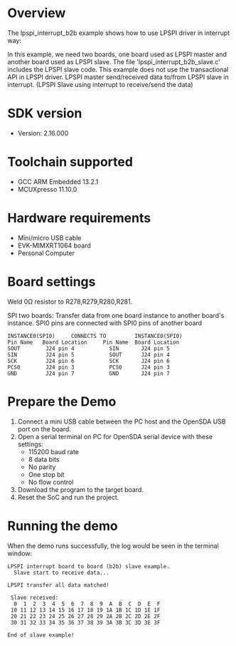 Overview
========
The lpspi_interrupt_b2b example shows how to use LPSPI driver in interrupt way:

In this example, we need two boards, one board used as LPSPI master and another board used as LPSPI slave.
The file 'lpspi_interrupt_b2b_slave.c' includes the LPSPI slave code.
This example does not use the transactional API in LPSPI driver.
LPSPI master send/received data to/from LPSPI slave in interrupt. (LPSPI Slave using interrupt to receive/send the data)



SDK version
===========
- Version: 2.16.000

Toolchain supported
===================
- GCC ARM Embedded  13.2.1
- MCUXpresso  11.10.0

Hardware requirements
=====================
- Mini/micro USB cable
- EVK-MIMXRT1064 board
- Personal Computer

Board settings
==============
Weld 0Ω resistor to R278,R279,R280,R281.

SPI two boards:
Transfer data from one board instance to another board's instance.
SPI0 pins are connected with SPI0 pins of another board
~~~~~~~~~~~~~~~~~~~~~~~~~~~~~~~~~~~~~~~~~~~~~~~~~~~~~~
INSTANCE0(SPI0)     CONNECTS TO         INSTANCE0(SPI0)
Pin Name   Board Location     Pin Name  Board Location
SOUT        J24 pin 4           SIN       J24 pin 5
SIN         J24 pin 5           SOUT      J24 pin 4
SCK         J24 pin 6           SCK       J24 pin 6
PCS0        J24 pin 3           PCS0      J24 pin 3 
GND         J24 pin 7           GND       J24 pin 7
~~~~~~~~~~~~~~~~~~~~~~~~~~~~~~~~~~~~~~~~~~~~~~~~~~~~~~

Prepare the Demo
================
1.  Connect a mini USB cable between the PC host and the OpenSDA USB port on the board.
2.  Open a serial terminal on PC for OpenSDA serial device with these settings:
    - 115200 baud rate
    - 8 data bits
    - No parity
    - One stop bit
    - No flow control
3.  Download the program to the target board.
4.  Reset the SoC and run the project.


Running the demo
================
When the demo runs successfully, the log would be seen in the terminal window:
~~~~~~~~~~~~~~~~~~~~~~~~~~~~~~~~~~~~~~~~~~~~~~~~~~~~~~~~~~~~~~~~~~~~~~~~~~~~~~~~~~~~
LPSPI interrupt board to board (b2b) slave example.
  Slave start to receive data...

LPSPI transfer all data matched!

 Slave received:
  0  1  2  3  4  5  6  7  8  9  A  B  C  D  E  F
 10 11 12 13 14 15 16 17 18 19 1A 1B 1C 1D 1E 1F
 20 21 22 23 24 25 26 27 28 29 2A 2B 2C 2D 2E 2F
 30 31 32 33 34 35 36 37 38 39 3A 3B 3C 3D 3E 3F

End of slave example!
~~~~~~~~~~~~~~~~~~~~~~~~~~~~~~~~~~~~~~~~~~~~~~~~~~~~~~~~~~~~~~~~~~~~~~~~~~~~~~~~~~~~~


